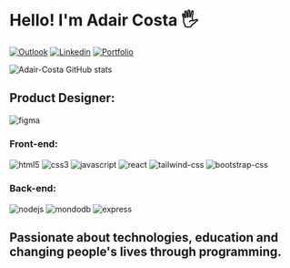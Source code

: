 # Hello! I'm Adair Costa 🖐️

[![Outlook](https://img.shields.io/badge/Outlook-0078D4?style=for-the-badge&logo=microsoft-outlook&logoColor=white)](https://outlook.live.com/mail/0/)
[![Linkedin](https://img.shields.io/badge/LinkedIn-0077B5?style=for-the-badge&logo=linkedin&logoColor=white)](https://www.linkedin.com/in/adair-costa-670aaa17b/)
[![Portfolio](https://img.shields.io/badge/portfolio-0078D4?style=for-the-badge&logo=About.me&logoColor=white
)](https://my-personal-portfolio-1.vercel.app/#home)

![Adair-Costa GitHub stats](https://github-readme-stats.vercel.app/api?username=Adair-Costa&show_icons=true&theme=dracula)

## Product Designer:
<div style="display: inline_block">
  <img align="center" alt="figma" src="https://img.shields.io/badge/Figma-F24E1E?style=for-the-badge&logo=figma&logoColor=white">
</div>

### Front-end:
<div style="display: inline_block">
  <img align="center" alt="html5" src="https://img.shields.io/badge/HTML5-E34F26?style=for-the-badge&logo=html5&logoColor=white">

  <img align="center" alt="css3" src="https://img.shields.io/badge/CSS3-1572B6?style=for-the-badge&logo=css3&logoColor=white">

  <img align="center" alt="javascript" src="https://img.shields.io/badge/JavaScript-F7DF1E?style=for-the-badge&logo=javascript&logoColor=black">
  
  <img align="center" alt="react" src="https://img.shields.io/badge/React-20232A?style=for-the-badge&logo=react&logoColor=61DAFB">

  <img align="center" alt="tailwind-css" src="https://img.shields.io/badge/Tailwind_CSS-38B2AC?style=for-the-badge&logo=tailwind-css&logoColor=white">
    <img align="center" alt="bootstrap-css" src="https://img.shields.io/badge/Bootstrap-563D7C?style=for-the-badge&logo=bootstrap&logoColor=white">
</div>

### Back-end:
<div style="display: inline_block">
  <img align="center" alt="nodejs" src="https://img.shields.io/badge/Node.js-43853D?style=for-the-badge&logo=node.js&logoColor=white">
  
  <img align="center" alt="mondodb" src="https://img.shields.io/badge/MongoDB-4EA94B?style=for-the-badge&logo=mongodb&logoColor=white">
  
  <img align="center" alt="express" src="https://img.shields.io/badge/Express.js-404D59?style=for-the-badge">
</div>

## Passionate about technologies, education and changing people's lives through programming.

